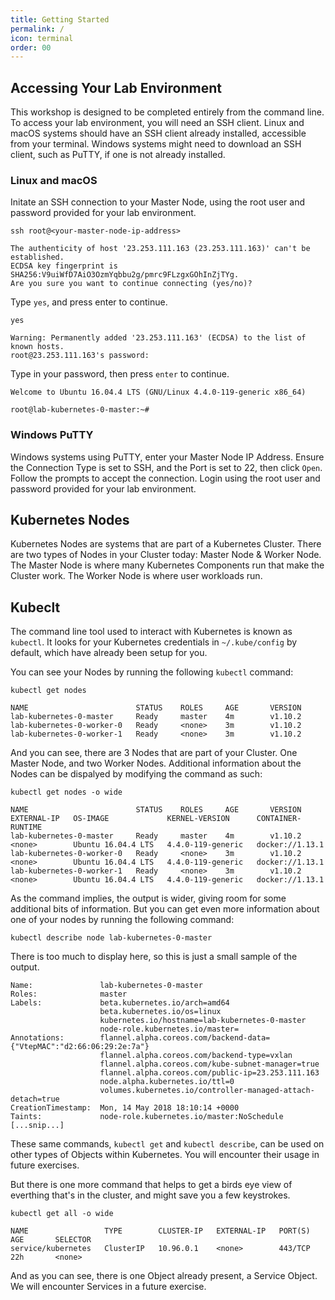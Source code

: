 ```yaml
---
title: Getting Started
permalink: /
icon: terminal
order: 00
---
```


## Accessing Your Lab Environment

This workshop is designed to be completed entirely from the command line. To access your lab environment, you will need an SSH client. Linux and macOS systems should have an SSH client already installed, accessible from your terminal. Windows systems might need to download an SSH client, such as PuTTY, if one is not already installed.

### Linux and macOS
Initate an SSH connection to your Master Node, using the root user and password provided for your lab environment.

```
ssh root@<your-master-node-ip-address>
```

```console
The authenticity of host '23.253.111.163 (23.253.111.163)' can't be established.
ECDSA key fingerprint is SHA256:V9uiWfD7AiO3OzmYqbbu2g/pmrc9FLzgxGOhInZjTYg.
Are you sure you want to continue connecting (yes/no)?
```

Type `yes`, and press enter to continue.

```
yes
```

```console
Warning: Permanently added '23.253.111.163' (ECDSA) to the list of known hosts.
root@23.253.111.163's password: 
```

Type in your password, then press `enter` to continue.

```console
Welcome to Ubuntu 16.04.4 LTS (GNU/Linux 4.4.0-119-generic x86_64)

root@lab-kubernetes-0-master:~#
```

### Windows PuTTY

Windows systems using PuTTY, enter your Master Node IP Address. Ensure the Connection Type is set to SSH, and the Port is set to 22, then click `Open`. Follow the prompts to accept the connection. Login using the root user and password provided for your lab environment.


## Kubernetes Nodes

Kubernetes Nodes are systems that are part of a Kubernetes Cluster. There are two types of Nodes in your Cluster today: Master Node & Worker Node. The Master Node is where many Kubernetes Components run that make the Cluster work. The Worker Node is where user workloads run.

## Kubeclt

The command line tool used to interact with Kubernetes is known as `kubectl`. It looks for your Kubernetes credentials in `~/.kube/config` by default, which have already been setup for you.

You can see your Nodes by running the following `kubectl` command:

```
kubectl get nodes
```

```console
NAME                        STATUS    ROLES     AGE       VERSION
lab-kubernetes-0-master     Ready     master    4m        v1.10.2
lab-kubernetes-0-worker-0   Ready     <none>    3m        v1.10.2
lab-kubernetes-0-worker-1   Ready     <none>    3m        v1.10.2
```

And you can see, there are 3 Nodes that are part of your Cluster. One Master Node, and two Worker Nodes. Additional information about the Nodes can be dispalyed by modifying the command as such:

```
kubectl get nodes -o wide
```

```console
NAME                        STATUS    ROLES     AGE       VERSION   EXTERNAL-IP   OS-IMAGE             KERNEL-VERSION      CONTAINER-RUNTIME
lab-kubernetes-0-master     Ready     master    4m        v1.10.2   <none>        Ubuntu 16.04.4 LTS   4.4.0-119-generic   docker://1.13.1
lab-kubernetes-0-worker-0   Ready     <none>    3m        v1.10.2   <none>        Ubuntu 16.04.4 LTS   4.4.0-119-generic   docker://1.13.1
lab-kubernetes-0-worker-1   Ready     <none>    3m        v1.10.2   <none>        Ubuntu 16.04.4 LTS   4.4.0-119-generic   docker://1.13.1
```

As the command implies, the output is wider, giving room for some additional bits of information. But you can get even more information about one of your nodes by running the following command:

```
kubectl describe node lab-kubernetes-0-master
```

There is too much to display here, so this is just a small sample of the output.

```console
Name:               lab-kubernetes-0-master
Roles:              master
Labels:             beta.kubernetes.io/arch=amd64
                    beta.kubernetes.io/os=linux
                    kubernetes.io/hostname=lab-kubernetes-0-master
                    node-role.kubernetes.io/master=
Annotations:        flannel.alpha.coreos.com/backend-data={"VtepMAC":"d2:66:06:29:2e:7a"}
                    flannel.alpha.coreos.com/backend-type=vxlan
                    flannel.alpha.coreos.com/kube-subnet-manager=true
                    flannel.alpha.coreos.com/public-ip=23.253.111.163
                    node.alpha.kubernetes.io/ttl=0
                    volumes.kubernetes.io/controller-managed-attach-detach=true
CreationTimestamp:  Mon, 14 May 2018 18:10:14 +0000
Taints:             node-role.kubernetes.io/master:NoSchedule
[...snip...]
```

These same commands, `kubectl get` and `kubectl describe`, can be used on other types of Objects within Kubernetes. You will encounter their usage in future exercises.

But there is one more command that helps to get a birds eye view of everthing that's in the cluster, and might save you a few keystrokes.

```
kubectl get all -o wide
```

```console
NAME                 TYPE        CLUSTER-IP   EXTERNAL-IP   PORT(S)   AGE       SELECTOR
service/kubernetes   ClusterIP   10.96.0.1    <none>        443/TCP   22h       <none>
```

And as you can see, there is one Object already present, a Service Object. We will encounter Services in a future exercise.
